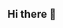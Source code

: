 ## Hi there 👋

<!--# Blue Team Portfolio — samberr23

Hi — I'm Sam (GitHub: samberr23). This repo contains short blue-team writeups, detection notes, and small scripts from my TryHackMe and Splunk learning path.  
I focus on incident triage, log analysis, and building repeatable searches and dashboards.

## Quick links
- 🔎 Writeups: `/writeups/`  
- 🛠 Scripts: `/scripts/`  
- 📜 Badges / Certs: `/badges.md`  
- ✉️ Contact: your.email@example.com | LinkedIn: (https://www.linkedin.com/in/samantha-berrones-6a599b82/)

## Current status
- Learning path: TryHackMe (SOC Level 1)  
- Recent: Added initial TryHackMe writeup and an example incident writeup.

---

## How to use this repo
- Each writeup is in `writeups/<name>/README.md`.  
- Place screenshots in `writeups/<name>/screenshots/` and link them relative to the writeup.  
- `scripts/` contains small helper scripts for log parsing and automation.

**samberr23/samberr23** is a ✨ _special_ ✨ repository because its `README.md` (this file) appears on your GitHub profile.

Here are some ideas to get you started:

- 🔭 I’m currently working on ...
- 🌱 I’m currently learning ...
- 👯 I’m looking to collaborate on ...
- 🤔 I’m looking for help with ...
- 💬 Ask me about ...
- 📫 How to reach me: ...
- 😄 Pronouns: ...
- ⚡ Fun fact: ...
-->
